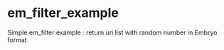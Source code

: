 # em_filter_example
Simple em_filter example : return uri list with random number in Embryo format.
